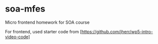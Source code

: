 # soa-mfes

Micro frontend homework for SOA course

For frontend, used starter code from [https://github.com/jherr/wp5-intro-video-code]
